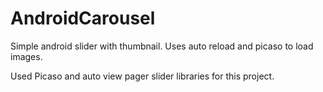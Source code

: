 # AndroidCarousel
Simple android slider with thumbnail. Uses auto reload and picaso to load images.

Used Picaso and auto view pager slider libraries for this project.


